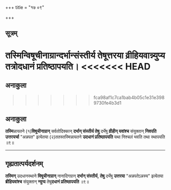 +++
title = "१७ ०९"

+++
## सूत्रम्
तस्मिन्विषूचीनाग्रान्दर्भान्संस्तीर्य तेषूत्तरया व्रीहियवान्न्युप्य तत्रोदधानं प्रतिष्ठापयति।
<<<<<<< HEAD
=======
## अनाकुला
>>>>>>> fca98af1c7ca1bab4b05c1e31e3989730fe4b3d1

## अनाकुला
**तस्मि**न्नायतने (१)**विषूचीनाग्रान्** सर्वतोदिक्कान् **दर्भान् संस्तीर्य तेषु** दर्भेषु **व्रीहीन् यवांश्च** संयुक्तान् **निवपति उत्तरयर्चा** "अन्नपत" इत्येतया (२)ततस्तस्मिन्नायतने **उदधानं प्रतिष्ठापयति** यथा निश्चलं भवति तथा स्थापयति ॥९॥
________________________

## गृह्यतात्पर्यदर्शनम्
**तस्मिन्** उदधानस्थाने **विषूचीनाग्रान्** नानादिगग्रान् **दर्भान् संस्तीर्य, तेषु** दर्भेषु **उत्तरया** "अन्नपतेऽन्नस्य" इत्येतया **ब्रीहियवांश्च** संयुक्तान् **न्युप्य** तेषू**दधानं प्रतिष्ठापयति** ॥९॥
